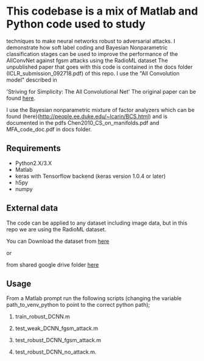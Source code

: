 # This codebase is a mix of Matlab and Python code used to study
techniques to make neural networks robust to adversarial attacks.  I
demonstrate how soft label coding and Bayesian Nonparametric
classification stages can be used to improve the performance of the
AllConvNet against fgsm attacks using the RadioML dataset The
unpublished paper that goes with this code is contained in the docs
folder (ICLR_submission_092718.pdf) of this repo.  I use the "All
Convolution model" described in

'Striving for Simplicity: The All Convolutional Net' The original paper can be found [here](https://arxiv.org/abs/1412.6806#).

I use the Bayesian nonparametric mixture of factor analyzers which can be found
(here)(http://people.ee.duke.edu/~lcarin/BCS.html) and is documented in the pdfs
Chen2010_CS_on_manifolds.pdf and MFA_code_doc.pdf in docs folder.



## Requirements

- Python2.X/3.X
- Matlab
- keras with Tensorflow backend (keras version 1.0.4 or later)
- h5py 
- numpy

## External data

The code can be applied to any dataset including image data, but in
this repo we are using the RadioML dataset.

You can Download the dataset from [here](https://www.deepsig.io/datasets)

or

from shared google drive folder 
[here](https://drive.google.com/drive/folders/1Cm_FUWedA0ewDSA3AZ2kdYu-KokA_-ua?usp=sharing)

## Usage

From a Matlab prompt run the following scripts (changing the
variable path_to_venv_python to point to the correct python path);

1) train_robust_DCNN.m

2) test_weak_DCNN_fgsm_attack.m

3) test_robust_DCNN_fgsm_attack.m

4) test_robust_DCNN_no_attack.m. 
